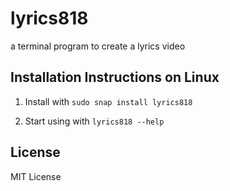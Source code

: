 # lyrics818

a terminal program to create a lyrics video

## Installation Instructions on Linux
1.  Install with `sudo snap install lyrics818`

1.  Start using with `lyrics818 --help`

## License

MIT License
